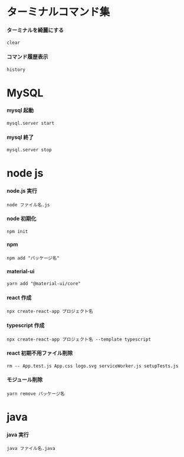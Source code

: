 # ターミナルコマンド集

#### ターミナルを綺麗にする

```
clear
```

#### コマンド履歴表示

```
history
```

# MySQL

#### mysql 起動

```
mysql.server start
```

#### mysql 終了

```
mysql.server stop
```

# node js

#### node.js 実行

```
node ファイル名.js
```

#### node 初期化

```
npm init
```

#### npm

```
npm add "パッケージ名"
```

#### material-ui

```
yarn add "@material-ui/core"
```

#### react 作成

```
npx create-react-app プロジェクト名
```

#### typescript 作成

```
npx create-react-app プロジェクト名 --template typescript
```

#### react 初期不用ファイル削除

```
rm -- App.test.js App.css logo.svg serviceWorker.js setupTests.js
```

#### モジュール削除

```
yarn remove パッケージ名
```

# java

#### java 実行

```
java ファイル名.java
```
